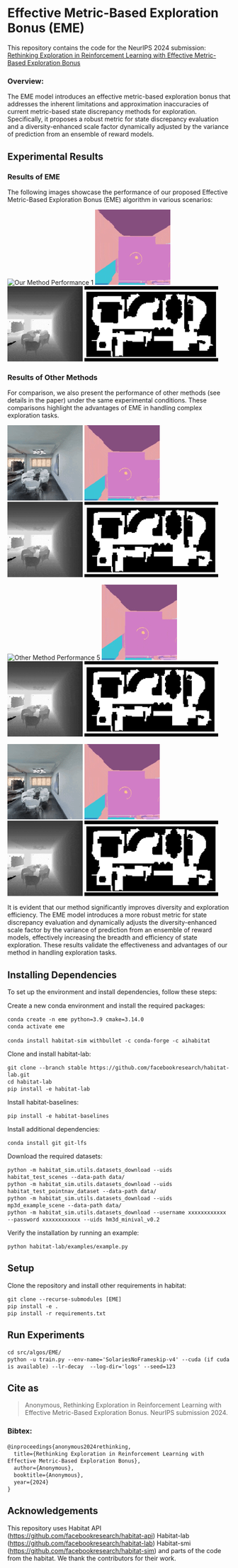 # Effective Metric-Based Exploration Bonus (EME)
This repository contains the code for the NeurIPS 2024 submission:
[Rethinking Exploration in Reinforcement Learning with Effective Metric-Based Exploration Bonus]()

### Overview:
The EME model introduces an effective metric-based exploration bonus that addresses the inherent limitations and approximation inaccuracies of current metric-based state discrepancy methods for exploration. Specifically, it proposes a robust metric for state discrepancy evaluation and a diversity-enhanced scale factor dynamically adjusted by the variance of prediction from an ensemble of reward models.

## Experimental Results

### Results of EME
The following images showcase the performance of our proposed Effective Metric-Based Exploration Bonus (EME) algorithm in various scenarios:

![Our Method Performance 1](./figs/41.gif)
![Our Method Performance 2](./figs/42.gif)
![Our Method Performance 3](./figs/43.gif)
![Our Method Performance 4](./figs/44.gif)

### Results of Other Methods
For comparison, we also present the performance of other methods (see details in the paper) under the same experimental conditions. These comparisons highlight the advantages of EME in handling complex exploration tasks.

![Other Method Performance 1](./figs/11.gif)
![Other Method Performance 2](./figs/12.gif)
![Other Method Performance 3](./figs/13.gif)
![Other Method Performance 4](./figs/14.gif)

![Other Method Performance 5](./figs/21.gif)
![Other Method Performance 6](./figs/22.gif)
![Other Method Performance 7](./figs/23.gif)
![Other Method Performance 8](./figs/24.gif)

![Other Method Performance 9](./figs/31.gif)
![Other Method Performance 10](./figs/32.gif)
![Other Method Performance 11](./figs/33.gif)
![Other Method Performance 12](./figs/34.gif)

It is evident that our method significantly improves diversity and exploration efficiency. The EME model introduces a more robust metric for state discrepancy evaluation and dynamically adjusts the diversity-enhanced scale factor by the variance of prediction from an ensemble of reward models, effectively increasing the breadth and efficiency of state exploration. These results validate the effectiveness and advantages of our method in handling exploration tasks.



## Installing Dependencies
To set up the environment and install dependencies, follow these steps:

Create a new conda environment and install the required packages:
```
conda create -n eme python=3.9 cmake=3.14.0
conda activate eme

conda install habitat-sim withbullet -c conda-forge -c aihabitat
```

Clone and install habitat-lab:
```
git clone --branch stable https://github.com/facebookresearch/habitat-lab.git
cd habitat-lab
pip install -e habitat-lab 
```

Install habitat-baselines:
```
pip install -e habitat-baselines
```

Install additional dependencies:
```
conda install git git-lfs
```

Download the required datasets:
```
python -m habitat_sim.utils.datasets_download --uids habitat_test_scenes --data-path data/
python -m habitat_sim.utils.datasets_download --uids habitat_test_pointnav_dataset --data-path data/
python -m habitat_sim.utils.datasets_download --uids mp3d_example_scene --data-path data/
python -m habitat_sim.utils.datasets_download --username xxxxxxxxxxxx --password xxxxxxxxxxxx --uids hm3d_minival_v0.2
```

Verify the installation by running an example:
```
python habitat-lab/examples/example.py
```

## Setup
Clone the repository and install other requirements in habitat:
```
git clone --recurse-submodules [EME]
pip install -e .
pip install -r requirements.txt
```

## Run Experiments
```
cd src/algos/EME/
python -u train.py --env-name='SolariesNoFrameskip-v4' --cuda (if cuda is available) --lr-decay  --log-dir='logs' --seed=123
```

## Cite as
> Anonymous, Rethinking Exploration in Reinforcement Learning with Effective Metric-Based Exploration Bonus. NeurIPS submission 2024.

### Bibtex:
```
@inproceedings{anonymous2024rethinking,
  title={Rethinking Exploration in Reinforcement Learning with Effective Metric-Based Exploration Bonus},
  author={Anonymous},
  booktitle={Anonymous},
  year={2024}
}
```

## Acknowledgements
This repository uses Habitat API (https://github.com/facebookresearch/habitat-api) Habitat-lab (https://github.com/facebookresearch/habitat-lab) Habitat-smi (https://github.com/facebookresearch/habitat-sim) and parts of the code from the habitat. We thank the contributors for their work.
